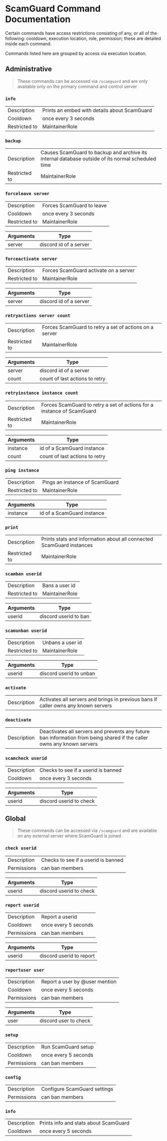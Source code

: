#  ScamGuard Command Documentation

Certain commands have access restrictions consisting of any, or all of the following: cooldown, execution location, role, permission; these are detailed inside each command.

Commands listed here are grouped by access via execution location.

## Administrative
> These commands can be accessed via `/scamguard` and are only available only on the primary command and control server

### `info`
|     |     |
| --- | --- | 
| Description | Prints an embed with details about ScamGuard |
| Cooldown | once every 3 seconds |
| Restricted to | MaintainerRole |

### `backup`
|     |     |
| --- | --- | 
| Description | Causes ScamGuard to backup and archive its internal database outside of its normal scheduled time |
| Restricted to | MaintainerRole |

### `forceleave server`
|     |     |
| --- | --- | 
| Description | Forces ScamGuard to leave |
| Cooldown | once every 3 seconds |
| Restricted to | MaintainerRole |

| Arguments | Type |
| --- | --- |
| server |  discord id of a server |

### `forceactivate server`
|     |     |
| --- | --- | 
| Description | Forces ScamGuard activate on a server |
| Restricted to | MaintainerRole |

| Arguments | Type |
| --- | --- |
| server | discord id of a server |

### `retryactions server count`
|     |     |
| --- | --- | 
| Description | Forces ScamGuard to retry a set of actions on a server |
| Restricted to | MaintainerRole |

| Arguments | Type |
| --- | --- |
| server |  discord id of a server |
| count | count of last actions to retry |

### `retryinstance instance count`
|     |     |
| --- | --- | 
| Description | Forces ScamGuard to retry a set of actions for a instance of ScamGuard |
| Restricted to | MaintainerRole |

| Arguments | Type |
| --- | --- |
| instance | id of a ScamGuard instance |
| count | count of last actions to retry |

### `ping instance`
|     |     |
| --- | --- | 
| Description | Pings an instance of ScamGuard |
| Restricted to | MaintainerRole |

| Arguments | Type |
| --- | --- |
| instance | id of a ScamGuard instance |

### `print`
|     |     |
| --- | --- | 
| Description | Prints stats and information about all connected ScamGuard instances |
| Restricted to | MaintainerRole |

### `scamban userid`
|     |     |
| --- | --- | 
| Description | Bans a user id |
| Restricted to | MaintainerRole |

| Arguments | Type |
| --- | --- |
| userid | discord userid to ban |

### `scamunban userid`
|     |     |
| --- | --- | 
| Description | Unbans a user id |
| Restricted to | MaintainerRole |

| Arguments | Type |
| --- | --- |
| userid | discord userid to unban |

### `activate`
|     |     |
| --- | --- | 
| Description | Activates all servers and brings in previous bans if caller owns any known servers |

### `deactivate`
|     |     |
| --- | --- | 
| Description | Deactivates all servers and prevents any future ban information from being shared if the caller owns any known servers |

### `scamcheck userid`
|     |     |
| --- | --- | 
| Description | Checks to see if a userid is banned |
| Cooldown | once every 3 seconds |

| Arguments | Type |
| --- | --- |
| userid | discord userid to check |

## Global
> These commands can be accessed via `/scamguard` and are available on any external server where ScamGuard is joined

### `check userid`
|     |     |
| --- | --- | 
| Description | Checks to see if a userid is banned |
| Permissions | can ban members |

| Arguments | Type |
| --- | --- |
| userid | discord userid to check |

### `report userid`
|     |     |
| --- | --- | 
| Description | Report a userid |
| Cooldown | once every 5 seconds |
| Permissions | can ban members |

| Arguments | Type |
| --- | --- |
| userid | discord userid to report |

### `reportuser user`
|     |     |
| --- | --- | 
| Description | Report a user by @user mention |
| Cooldown | once every 5 seconds |
| Permissions | can ban members |

| Arguments | Type |
| --- | --- |
| user | discord user to check |

### `setup`
|     |     |
| --- | --- | 
| Description | Run ScamGuard setup |
| Cooldown | once every 5 seconds |
| Permissions | can ban members |

### `config`
|     |     |
| --- | --- | 
| Description | Configure ScamGuard settings |
| Permissions | can ban members |

### `info`
|     |     |
| --- | --- | 
| Description | Prints info and stats about ScamGuard |
| Cooldown | once every 5 seconds |
